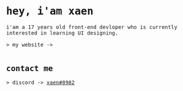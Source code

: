 <samp>
  <h1>
    hey, i'am xaen
  </h1>
    i'am a 17 years old front-end devloper who is currently interested in learning UI designing.
  <br>
  <br>
  > my website -> <a href="" target="_blank"></a>
  <br>
  <br>
  <h2>
    contact me
  </h2>
  > discord -> <a href="" target="_blank">xaen#8982</a>
  <br>
</samp>
